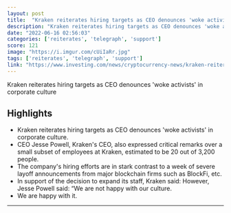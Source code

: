 ```yaml
---
layout: post
title:  "Kraken reiterates hiring targets as CEO denounces 'woke activists' in corporate culture By Cointelegraph"
description: "Kraken reiterates hiring targets as CEO denounces 'woke activists' in corporate culture"
date: "2022-06-16 02:56:03"
categories: ['reiterates', 'telegraph', 'support']
score: 121
image: "https://i.imgur.com/cUiIaRr.jpg"
tags: ['reiterates', 'telegraph', 'support']
link: "https://www.investing.com/news/cryptocurrency-news/kraken-reiterates-hiring-targets-as-ceo-denounces-woke-activists-in-corporate-culture-2837544"
---
```


Kraken reiterates hiring targets as CEO denounces 'woke activists' in corporate culture

## Highlights

- Kraken reiterates hiring targets as CEO denounces 'woke activists' in corporate culture.
- CEO Jesse Powell, Kraken's CEO, also expressed critical remarks over a small subset of employees at Kraken, estimated to be 20 out of 3,200 people.
- The company's hiring efforts are in stark contrast to a week of severe layoff announcements from major blockchain firms such as BlockFi, etc.
- In support of the decision to expand its staff, Kraken said: However, Jesse Powell said: “We are not happy with our culture.
- We are happy with it.

---
